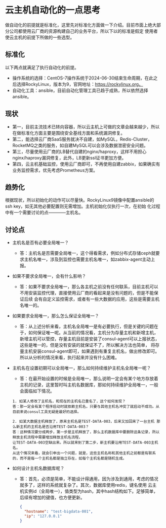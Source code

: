 # 云主机自动化的一点思考

做自动化的前提就是标准化，这里先对标准化方面做一下介绍。目前市面上绝大部分公司都使用云厂商的资源构建自己的业务平台，所以下以的标准是假定
使用者使云主机的前提下所做的一些选型。


## 标准化
以下两点就满足了执行自动化的前提。
- 操作系统的选择：CentOS-7操作系统于2024-06-30结束生命周期，在此之后选择RockyLinux，版本为9，官网地址：https://rockylinux.org。
- 自动化工具：ansible，目前自动化管理工具已趋于成熟，所以依然选择ansible。


## 现状
- 第一，目前主流技术已转向容器，所以云主机上可做的文章会越来越少，所以在做标准化方面主要是围绕安全基线方面和系统漏洞修复。  
- 第二，能选择云厂商SaaS服务就决不自建，如MySQL，Redis-Cluster，RocketMQ之类的服务，如自建MySQL可以会涉及数据泄密安全问题。
- 第三，尽量使用云厂商的LB替代自建的nginx/haproxy，这样不用担心nginx/haproxy漏洞修复，此外，LB更新ssl证书更加方便。
- 第四，云主机基础监控，使用云厂商即可，不再使用自建zabbix，如果确实有业务监控需求，优先考虑Prometheus方案。


## 趋势化
根据现状，所以初始化的动作可以尽量快。RockyLinux9镜像中配置ansible的ssh key，如无其他必要配置则无需增加。主机初始化仅执行一次，在初始
化过程中有一个需要讨论的点————主机名。

## 讨论点
- 主机名是否有必要全局唯一？
    - 答：主机名是否需要全局唯一，这个得看需求，例如分布式存储ceph就要求主机名唯一，涉及到监控也需要主机名唯一，如zabbix-agent主动上报。

- 如果不要求全局唯一，会有什么影响？
    - 答：如果不要求全局唯一，那么各主机之前没有任何联系，目前主机可以不用安装监控代理，直接使用云厂商的看起来是没有问题的，但是不能保证后续
        会有自定义监控需求，或者有一些大数据的应用，这些是需要主机名唯一的。

- 如果要求全局唯一，那么怎么保证全局唯一？
    - 答：从上述分析来看，主机名全局唯一是有必要执行，但是关键的问题在于，如何保证唯一呢。从当前的情况看，主机分为存量主机和新增主机，
        新增主机可以管控，存量主机目前是安装了consul-agent可以上报状态，这些是唯一的，但是没有安装的就保证不了，所以解决方法也简单，
        将存量主机安装consul-agent即可，如果遇到有重复主机名，做出修改即可。所以从分析的情况来看，执行起来并没有什么困难。

- 主机名在设置初期可以全局唯一，那么如何持续维护主机名全局唯一呢？
    - 答：在最开始设置的时候是全局唯一，那么说明一定会有某个地方存放着主机的记录，这里暂时叫主机名数据库，那如何持续维护全局唯一，一般会面临如下情况。  
    ```
    1. 如某人修改了主机名，和现在的主机名已重名了，这个如何发现？ 
    答：那一定会有某个程序启动时就依赖主机名，只要与其他主机名冲突了就启动不成功。从目前来说consul工具无疑是最好的选择。
    
    2. 如某大数据主机释放了，原来主机名是TEST-DATA-003，后来又加回来了一台主机 那么新主机的主机名是否沿用TEST-DATA-003？
    答：这种情况要分成两步，第一步是主机释放了，那么主机数据库中要删除这条记录，所以释放主机流程中需要增加释放主机名流程，
    让TEST-DATA-003空缺出来。所以就来到了第二步，新主机要沿用TEST-DATA-003主机名。
    从这个情况来看，就会引申出一个问题，就是，这些主机名称和其他主机之前都是有联系的，而不是每一个主机名都是独立存在，如每个主机名都是随机生成。
    ```

- 如何设计主机名数据库呢？
    - 答：首先，必须是简单，不能设计得通用，因为涉及到通用，考虑的情况就多了，这样的系统就复杂了。其次，数据库使用redis，键名使用
      云主机实例id（全局唯一），值类型为hash，其中hash结构如下。足够简单，后续有增加的键值，也方便更新。
      ```json
      {
        "hostname": "test-bigdata-001",
        "ip": "127.0.0.1"
      }
      ```

